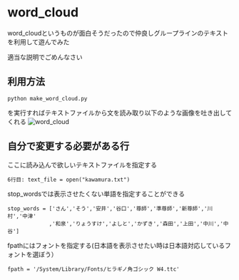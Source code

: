 # word_cloud
word_cloudというものが面白そうだったので仲良しグループラインのテキストを利用して遊んでみた

適当な説明でごめんなさい

## 利用方法
```
python make_word_cloud.py
```
を実行すればテキストファイルから文を読み取り以下のような画像を吐き出してくれる
![word_cloud](https://encrypted-tbn0.gstatic.com/images?q=tbn%3AANd9GcQrsLqxSrxhys6EQ0FDDKPo1q_K4CpPn4Irep8T5rngVZhbVfTk "サンプル")
## 自分で変更する必要がある行
ここに読み込んで欲しいテキストファイルを指定する
```
6行目: text_file = open("kawamura.txt")
```

stop_wordsでは表示させたくない単語を指定することができる
```
stop_words = ['さん','そう','安井','谷口','尊師','準尊師','新尊師','川村','中津'
             ,'和泉','りょうすけ','よしと','かずき','森田','上田','中川','中谷']
```

fpathにはフォントを指定する(日本語を表示させたい時は日本語対応しているフォントを選ぼう）

```
fpath = '/System/Library/Fonts/ヒラギノ角ゴシック W4.ttc'
```

